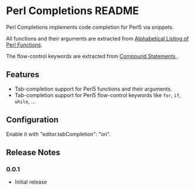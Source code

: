 # Perl Completions README

Perl Completions implements code completion for Perl5 via snippets.

All functions and their arguments are extracted from [Alphabetical Listing of Perl Functions](https://perldoc.perl.org/perlfunc#Alphabetical-Listing-of-Perl-Functions).

The flow-control keywords are extracted from [Compound Statements ](https://perldoc.perl.org/perlsyn#Compound-Statements).

## Features

- Tab-completion support for Perl5 functions and their arguments.
- Tab-completion support for Perl5 flow-control keywords like `for`, `if`, `while`, ...  

## Configuration

Enable it with "editor.tabCompletion": "on".

## Release Notes

### 0.0.1

- Initial release
